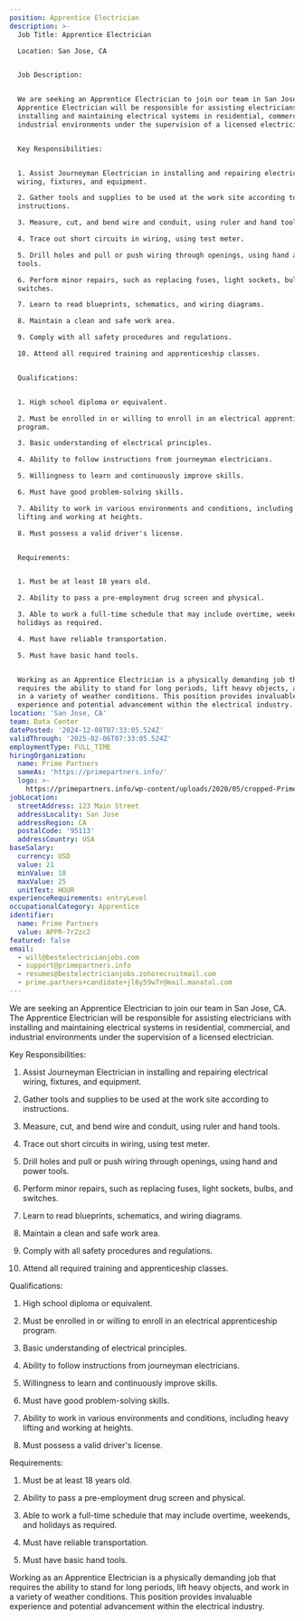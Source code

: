 ```yaml
---
position: Apprentice Electrician
description: >-
  Job Title: Apprentice Electrician

  Location: San Jose, CA


  Job Description:


  We are seeking an Apprentice Electrician to join our team in San Jose, CA. The
  Apprentice Electrician will be responsible for assisting electricians with
  installing and maintaining electrical systems in residential, commercial, and
  industrial environments under the supervision of a licensed electrician.


  Key Responsibilities:


  1. Assist Journeyman Electrician in installing and repairing electrical
  wiring, fixtures, and equipment.

  2. Gather tools and supplies to be used at the work site according to
  instructions.

  3. Measure, cut, and bend wire and conduit, using ruler and hand tools.

  4. Trace out short circuits in wiring, using test meter.

  5. Drill holes and pull or push wiring through openings, using hand and power
  tools.

  6. Perform minor repairs, such as replacing fuses, light sockets, bulbs, and
  switches.

  7. Learn to read blueprints, schematics, and wiring diagrams.

  8. Maintain a clean and safe work area.

  9. Comply with all safety procedures and regulations.

  10. Attend all required training and apprenticeship classes.


  Qualifications:


  1. High school diploma or equivalent.

  2. Must be enrolled in or willing to enroll in an electrical apprenticeship
  program.

  3. Basic understanding of electrical principles.

  4. Ability to follow instructions from journeyman electricians.

  5. Willingness to learn and continuously improve skills.

  6. Must have good problem-solving skills.

  7. Ability to work in various environments and conditions, including heavy
  lifting and working at heights.

  8. Must possess a valid driver's license.


  Requirements:


  1. Must be at least 18 years old.

  2. Ability to pass a pre-employment drug screen and physical.

  3. Able to work a full-time schedule that may include overtime, weekends, and
  holidays as required.

  4. Must have reliable transportation.

  5. Must have basic hand tools.


  Working as an Apprentice Electrician is a physically demanding job that
  requires the ability to stand for long periods, lift heavy objects, and work
  in a variety of weather conditions. This position provides invaluable
  experience and potential advancement within the electrical industry.
location: 'San Jose, CA'
team: Data Center
datePosted: '2024-12-08T07:33:05.524Z'
validThrough: '2025-02-06T07:33:05.524Z'
employmentType: FULL_TIME
hiringOrganization:
  name: Prime Partners
  sameAs: 'https://primepartners.info/'
  logo: >-
    https://primepartners.info/wp-content/uploads/2020/05/cropped-Prime-Partners-Logo-NO-BG-1-1.png
jobLocation:
  streetAddress: 123 Main Street
  addressLocality: San Jose
  addressRegion: CA
  postalCode: '95113'
  addressCountry: USA
baseSalary:
  currency: USD
  value: 21
  minValue: 18
  maxValue: 25
  unitText: HOUR
experienceRequirements: entryLevel
occupationalCategory: Apprentice
identifier:
  name: Prime Partners
  value: APPR-7r2zc2
featured: false
email:
  - will@bestelectricianjobs.com
  - support@primepartners.info
  - resumes@bestelectricianjobs.zohorecruitmail.com
  - prime.partners+candidate+jl6y59w7r@mail.manatal.com
---
```


 We are seeking an Apprentice Electrician to join our team in San Jose, CA. The
  Apprentice Electrician will be responsible for assisting electricians with
  installing and maintaining electrical systems in residential, commercial, and
  industrial environments under the supervision of a licensed electrician.


  Key Responsibilities:


  1. Assist Journeyman Electrician in installing and repairing electrical
  wiring, fixtures, and equipment.

  2. Gather tools and supplies to be used at the work site according to
  instructions.

  3. Measure, cut, and bend wire and conduit, using ruler and hand tools.

  4. Trace out short circuits in wiring, using test meter.

  5. Drill holes and pull or push wiring through openings, using hand and power
  tools.

  6. Perform minor repairs, such as replacing fuses, light sockets, bulbs, and
  switches.

  7. Learn to read blueprints, schematics, and wiring diagrams.

  8. Maintain a clean and safe work area.

  9. Comply with all safety procedures and regulations.

  10. Attend all required training and apprenticeship classes.


  Qualifications:


  1. High school diploma or equivalent.

  2. Must be enrolled in or willing to enroll in an electrical apprenticeship
  program.

  3. Basic understanding of electrical principles.

  4. Ability to follow instructions from journeyman electricians.

  5. Willingness to learn and continuously improve skills.

  6. Must have good problem-solving skills.

  7. Ability to work in various environments and conditions, including heavy
  lifting and working at heights.

  8. Must possess a valid driver's license.


  Requirements:


  1. Must be at least 18 years old.

  2. Ability to pass a pre-employment drug screen and physical.

  3. Able to work a full-time schedule that may include overtime, weekends, and
  holidays as required.

  4. Must have reliable transportation.

  5. Must have basic hand tools.


  Working as an Apprentice Electrician is a physically demanding job that
  requires the ability to stand for long periods, lift heavy objects, and work
  in a variety of weather conditions. This position provides invaluable
  experience and potential advancement within the electrical industry.